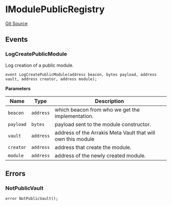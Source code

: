 # IModulePublicRegistry
[Git Source](https://github.com/ArrakisFinance/arrakis-modular/blob/9091a6ee814f061039fd7b968feddb93bbdf1110/src/interfaces/IModulePublicRegistry.sol)


## Events
### LogCreatePublicModule
Log creation of a public module.


```solidity
event LogCreatePublicModule(address beacon, bytes payload, address vault, address creator, address module);
```

**Parameters**

|Name|Type|Description|
|----|----|-----------|
|`beacon`|`address`|which beacon from who we get the implementation.|
|`payload`|`bytes`|payload sent to the module constructor.|
|`vault`|`address`|address of the Arrakis Meta Vault that will own this module|
|`creator`|`address`|address that create the module.|
|`module`|`address`|address of the newly created module.|

## Errors
### NotPublicVault

```solidity
error NotPublicVault();
```

